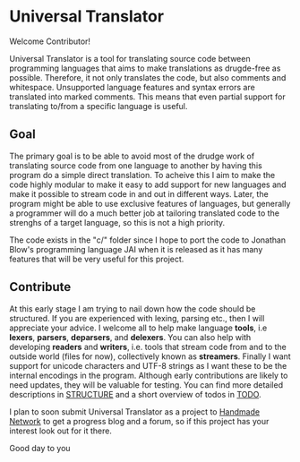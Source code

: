 # Universal Translator
Welcome Contributor!

Universal Translator is a tool for translating source code between programming languages that aims to make translations as drugde-free as possible.
Therefore, it not only translates the code, but also comments and whitespace.
Unsupported language features and syntax errors are translated into marked comments.
This means that even partial support for translating to/from a specific language is useful.

## Goal
The primary goal is to be able to avoid most of the drudge work of translating source code from one language to another by having this program do a simple direct translation. To acheive this I aim to make the code highly modular to make it easy to add support for new languages and make it possible to stream code in and out in different ways. Later, the program might be able to use exclusive features of languages, but generally a programmer will do a much better job at tailoring translated code to the strenghs of a target language, so this is not a high priority.

The code exists in the "c/" folder since I hope to port the code to Jonathan Blow's programming language JAI when it is released as it has many features that will be very useful for this project.

## Contribute
At this early stage I am trying to nail down how the code should be structured. If you are experienced with lexing, parsing etc., then I will appreciate your advice. I welcome all to help make language **tools**, i.e **lexers**, **parsers**, **deparsers**, and **delexers**. You can also help with developing **readers** and **writers**, i.e. tools that stream code from and to the outside world (files for now), collectively known as **streamers**. Finally I want support for unicode characters and UTF-8 strings as I want these to be the internal encodings in the program. Although early contributions are likely to need updates, they will be valuable for testing.
You can find more detailed descriptions in [STRUCTURE](c/STRUCTURE.md) and a short overview of todos in [TODO](c/TODO.md).

I plan to soon submit Universal Translator as a project to [Handmade Network](https://handmade.network/) to get a progress blog and a forum, so if this project has your interest look out for it there.

Good day to you